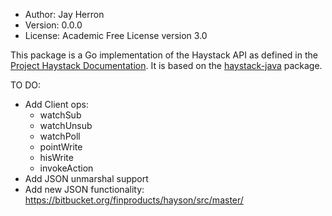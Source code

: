- Author: Jay Herron
- Version: 0.0.0
- License: Academic Free License version 3.0

This package is a Go implementation of the Haystack API as defined in the [Project Haystack Documentation](https://project-haystack.org/doc).
It is based on the [haystack-java](https://github.com/skyfoundry/haystack-java) package.

TO DO:
- Add Client ops:
    - watchSub
    - watchUnsub
    - watchPoll
    - pointWrite
    - hisWrite
    - invokeAction
- Add JSON unmarshal support
- Add new JSON functionality: https://bitbucket.org/finproducts/hayson/src/master/